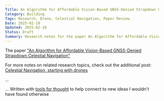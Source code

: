 ```yaml
---
Title: An Algorithm for Affordable Vision-Based GNSS-Denied Strapdown Celestial Navigation, A Review
Category: Building
Tags: Research, Drone, Celestial Navigation, Paper Review
Date: 2025-02-18
Updated: 2025-02-18
Status: Draft
Summary: Research notes for the paper An Algorithm for Affordable Vision-Based GNSS-Denied Strapdown Celestial Navigation from the open journal Drones
---
```



The paper 
["An Algorithm for Affordable Vision-Based GNSS-Denied Strapdown Celestial Navigation"](https://doi.org/10.3390/drones8110652)

For more notes on related research topics, check out the additional post: [Celestial Navigation, starting with drones]({filename}/celestial-navigation-for-drones.md)


...


... Written with 
[tools for thought]({filename}/tools-for-thought-and-discovery.md) to help
connect to new ideas I wouldn't have found otherwise

